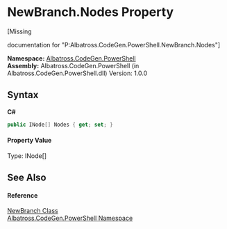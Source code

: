 # NewBranch.Nodes Property 
 

\[Missing <summary> documentation for "P:Albatross.CodeGen.PowerShell.NewBranch.Nodes"\]

**Namespace:**&nbsp;<a href="2d65aacd-c98f-bceb-356d-e6ad958655fd">Albatross.CodeGen.PowerShell</a><br />**Assembly:**&nbsp;Albatross.CodeGen.PowerShell (in Albatross.CodeGen.PowerShell.dll) Version: 1.0.0

## Syntax

**C#**<br />
``` C#
public INode[] Nodes { get; set; }
```


#### Property Value
Type: INode[]

## See Also


#### Reference
<a href="0eb5331f-52c3-c4b0-b927-52a46036c357">NewBranch Class</a><br /><a href="2d65aacd-c98f-bceb-356d-e6ad958655fd">Albatross.CodeGen.PowerShell Namespace</a><br />